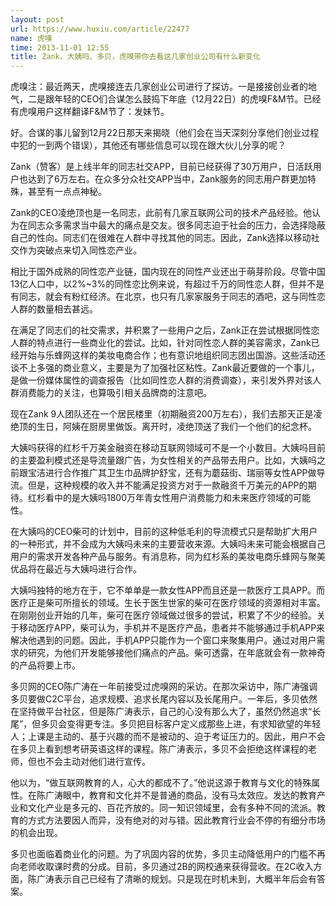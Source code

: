 ```yaml
---
layout: post
url: https://www.huxiu.com/article/22477
name: 虎嗅
time: 2013-11-01 12:55
title: Zank、大姨吗、多贝，虎嗅带你去看这几家创业公司有什么新变化
---
```

虎嗅注：最近两天，虎嗅接连去几家创业公司进行了探访。一是接接创业者的地气，二是跟年轻的CEO们合谋怎么鼓捣下年底（12月22日）的虎嗅F&M节。已经有虎嗅用户这样翻译F&M节了：发妹节。

好。合谋的事儿留到12月22日那天来揭晓（他们会在当天深刻分享他们创业过程中犯的一到两个错误），其他还有哪些信息可以现在跟大伙儿分享的呢？

Zank（赞客）是上线半年的同志社交APP，目前已经获得了30万用户，日活跃用户也达到了6万左右。在众多分众社交APP当中，Zank服务的同志用户群更加特殊，甚至有一点点神秘。

Zank的CEO凌绝顶也是一名同志，此前有几家互联网公司的技术产品经验。他认为在同志众多需求当中最大的痛点是交友。很多同志迫于社会的压力，会选择隐蔽自己的性向。同志们在很难在人群中寻找其他的同志。因此，Zank选择以移动社交作为突破点来切入同性恋产业。

相比于国外成熟的同性恋产业链，国内现在的同性产业还出于萌芽阶段。尽管中国13亿人口中，以2%~3%的同性恋比例来说，有超过千万的同性恋人群，但并不是有同志，就会有粉红经济。在北京，也只有几家家服务于同志的酒吧，这与同性恋人群的数量相去甚远。

在满足了同志们的社交需求，并积累了一些用户之后，Zank正在尝试根据同性恋人群的特点进行一些商业化的尝试。比如，针对同性恋人群的美容需求，Zank已经开始与乐蜂网这样的美妆电商合作；也有意识地组织同志团出国游。这些活动还谈不上多强的商业意义，主要是为了加强社区粘性。Zank最近要做的一个事儿，是做一份媒体属性的调查报告（比如同性恋人群的消费调查），来引发外界对该人群消费能力的关注，也算吸引相关品牌商的注意吧。

现在Zank 9人团队还在一个居民楼里（初期融资200万左右），我们去那天正是凌绝顶的生日，阿姨在厨房里做饭。离开时，凌绝顶送了我们一个他们的纪念杯。

大姨吗获得的红杉千万美金融资在移动互联网领域可不是一个小数目。大姨吗目前的主要盈利模式还是导流量跟广告，为女性相关的产品带去用户。比如，大姨吗之前跟宝洁进行合作推广其卫生巾品牌护舒宝，还有为蘑菇街、瑞丽等女性APP做导流。但是，这种规模的收入并不能满足投资方对于一款融资千万美元的APP的期待。红杉看中的是大姨吗1800万年青女性用户消费能力和未来医疗领域的可能性。

在大姨吗的CEO柴可的计划中，目前的这种低毛利的导流模式只是帮助扩大用户的一种形式，并不会成为大姨吗未来的主要营收来源。大姨吗未来可能会根据自己用户的需求开发各种产品与服务。有消息称，同为红杉系的美妆电商乐蜂网与聚美优品将在最近与大姨吗进行合作。

大姨吗独特的地方在于，它不单单是一款女性APP而且还是一款医疗工具APP。而医疗正是柴可所擅长的领域。生长于医生世家的柴可在医疗领域的资源相对丰富。在刚刚创业开始的几年，柴可在医疗领域做过很多的尝试，积累了不少的经验。关于移动医疗APP，柴可认为，手机并不是医疗产品，患者并不能够通过手机APP来解决他遇到的问题。因此，手机APP只能作为一个窗口来聚集用户。通过对用户需求的研究，为他们开发能够接他们痛点的产品。柴可透露，在年底就会有一款神奇的产品将要上市。

多贝网的CEO陈广涛在一年前接受过虎嗅网的采访。在那次采访中，陈广涛强调多贝要做C2C平台，追求规模、追求长尾内容以及长尾用户。一年后，多贝依然在坚持做平台社区，但是陈广涛表示，自己的心没有那么大了，虽然仍然追求“长尾”，但多贝会变得更专注。多贝把目标客户定义成那些上进，有求知欲望的年轻人；上课是主动的、基于兴趣的而不是被动的、迫于考证压力的。因此，用户不会在多贝上看到想考研英语这样的课程。陈广涛表示，多贝不会拒绝这样课程的老师，但也不会主动对他们进行宣传。

他以为，“做互联网教育的人，心大的都成不了。”他说这源于教育与文化的特殊属性。在陈广涛眼中，教育和文化并不是普通的商品，没有马太效应。发达的教育产业和文化产业是多元的、百花齐放的。同一知识领域里，会有多种不同的流派。教育的方式方法要因人而异，没有绝对的对与错。因此教育行业会不停的有细分市场的机会出现。

多贝也面临着商业化的问题。为了巩固内容的优势，多贝主动降低用户的门槛不再向老师收取课时费的分成。目前，多贝通过2B的网校通来获得营收。在2C收入方面，陈广涛表示自己已经有了清晰的规划。只是现在时机未到，大概半年后会有答案。

